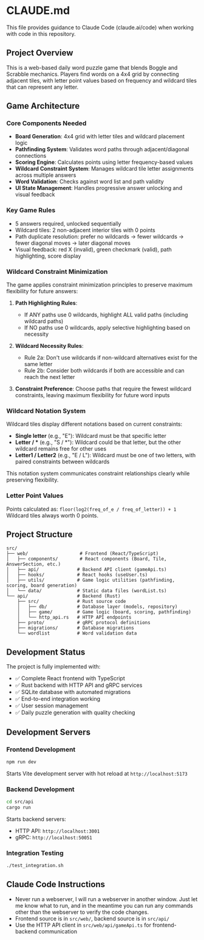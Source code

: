 # CLAUDE.md

This file provides guidance to Claude Code (claude.ai/code) when working with code in this repository.

## Project Overview

This is a web-based daily word puzzle game that blends Boggle and Scrabble mechanics. Players find words on a 4x4 grid by connecting adjacent tiles, with letter point values based on frequency and wildcard tiles that can represent any letter.

## Game Architecture

### Core Components Needed
- **Board Generation**: 4x4 grid with letter tiles and wildcard placement logic
- **Pathfinding System**: Validates word paths through adjacent/diagonal connections
- **Scoring Engine**: Calculates points using letter frequency-based values
- **Wildcard Constraint System**: Manages wildcard tile letter assignments across multiple answers
- **Word Validation**: Checks against word list and path validity
- **UI State Management**: Handles progressive answer unlocking and visual feedback

### Key Game Rules
- 5 answers required, unlocked sequentially
- Wildcard tiles: 2 non-adjacent interior tiles with 0 points
- Path duplicate resolution: prefer no wildcards → fewer wildcards → fewer diagonal moves → later diagonal moves
- Visual feedback: red X (invalid), green checkmark (valid), path highlighting, score display

### Wildcard Constraint Minimization
The game applies constraint minimization principles to preserve maximum flexibility for future answers:

1. **Path Highlighting Rules**:
   - If ANY paths use 0 wildcards, highlight ALL valid paths (including wildcard paths)
   - If NO paths use 0 wildcards, apply selective highlighting based on necessity

2. **Wildcard Necessity Rules**:
   - Rule 2a: Don't use wildcards if non-wildcard alternatives exist for the same letter
   - Rule 2b: Consider both wildcards if both are accessible and can reach the next letter

3. **Constraint Preference**: Choose paths that require the fewest wildcard constraints, leaving maximum flexibility for future word inputs

### Wildcard Notation System
Wildcard tiles display different notations based on current constraints:

- **Single letter** (e.g., "E"): Wildcard must be that specific letter
- **Letter / \*** (e.g., "S / \*"): Wildcard could be that letter, but the other wildcard remains free for other uses
- **Letter1 / Letter2** (e.g., "E / L"): Wildcard must be one of two letters, with paired constraints between wildcards

This notation system communicates constraint relationships clearly while preserving flexibility.

### Letter Point Values
Points calculated as: `floor(log2(freq_of_e / freq_of_letter)) + 1`
Wildcard tiles always worth 0 points.

## Project Structure

```
src/
├── web/                   # Frontend (React/TypeScript)
│   ├── components/        # React components (Board, Tile, AnswerSection, etc.)
│   ├── api/              # Backend API client (gameApi.ts)
│   ├── hooks/            # React hooks (useUser.ts)
│   ├── utils/            # Game logic utilities (pathfinding, scoring, board generation)
│   └── data/             # Static data files (wordList.ts)
└── api/                  # Backend (Rust)
    ├── src/              # Rust source code
    │   ├── db/           # Database layer (models, repository)
    │   ├── game/         # Game logic (board, scoring, pathfinding)
    │   └── http_api.rs   # HTTP API endpoints
    ├── proto/            # gRPC protocol definitions
    ├── migrations/       # Database migrations
    └── wordlist          # Word validation data
```

## Development Status

The project is fully implemented with:
- ✅ Complete React frontend with TypeScript
- ✅ Rust backend with HTTP API and gRPC services  
- ✅ SQLite database with automated migrations
- ✅ End-to-end integration working
- ✅ User session management
- ✅ Daily puzzle generation with quality checking

## Development Servers

### Frontend Development
```bash
npm run dev
```
Starts Vite development server with hot reload at `http://localhost:5173`

### Backend Development  
```bash
cd src/api
cargo run
```
Starts backend servers:
- HTTP API: `http://localhost:3001`
- gRPC: `http://localhost:50051`

### Integration Testing
```bash
./test_integration.sh
```

## Claude Code Instructions

- Never run a webserver, I will run a webserver in another window. Just let me know what to run, and in the meantime you can run any commands other than the webserver to verify the code changes.
- Frontend source is in `src/web/`, backend source is in `src/api/`
- Use the HTTP API client in `src/web/api/gameApi.ts` for frontend-backend communication